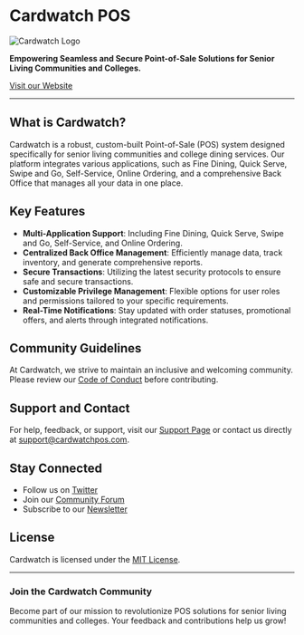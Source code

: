 
# Cardwatch POS

![Cardwatch Logo](https://cardwatchpos.com/logo.png) <!-- Replace with actual image URL -->

**Empowering Seamless and Secure Point-of-Sale Solutions for Senior Living Communities and Colleges.**

[Visit our Website](https://cardwatchpos.com)

---

## What is Cardwatch?

Cardwatch is a robust, custom-built Point-of-Sale (POS) system designed specifically for senior living communities and college dining services. Our platform integrates various applications, such as Fine Dining, Quick Serve, Swipe and Go, Self-Service, Online Ordering, and a comprehensive Back Office that manages all your data in one place.

## Key Features

- **Multi-Application Support**: Including Fine Dining, Quick Serve, Swipe and Go, Self-Service, and Online Ordering.
- **Centralized Back Office Management**: Efficiently manage data, track inventory, and generate comprehensive reports.
- **Secure Transactions**: Utilizing the latest security protocols to ensure safe and secure transactions.
- **Customizable Privilege Management**: Flexible options for user roles and permissions tailored to your specific requirements.
- **Real-Time Notifications**: Stay updated with order statuses, promotional offers, and alerts through integrated notifications.

## Community Guidelines

At Cardwatch, we strive to maintain an inclusive and welcoming community. Please review our [Code of Conduct](https://cardwatchpos.com/code-of-conduct) before contributing.

## Support and Contact

For help, feedback, or support, visit our [Support Page](https://cardwatchpos.com/support) or contact us directly at [support@cardwatchpos.com](mailto:support@cardwatchpos.com).

## Stay Connected

- Follow us on [Twitter](https://twitter.com/cardwatchpos)
- Join our [Community Forum](https://cardwatchpos.com/community)
- Subscribe to our [Newsletter](https://cardwatchpos.com/newsletter)

## License

Cardwatch is licensed under the [MIT License](https://github.com/Cardwatch/Cardwatch/blob/main/LICENSE).

---

### Join the Cardwatch Community

Become part of our mission to revolutionize POS solutions for senior living communities and colleges. Your feedback and contributions help us grow!

